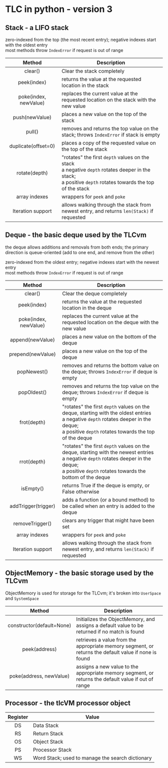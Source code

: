 # TLC in python - version 3 #
## Stack - a LIFO stack ##

zero-indexed from the top (the most recent entry); negative indexes start with the oldest entry
<br />most methods throw `IndexError` if request is out of range

|Method|Description|
|:-:|-|
|clear()|Clear the stack completely|
|peek(index)| returns the value at the requested location in the stack|
|poke(index, newValue)|replaces the current value at the requested location on the stack with the new value|
|push(newValue)|places a new value on the top of the stack|
|pull()|removes and returns the top value on the stack; throws `IndexError` if stack is empty|
|duplicate(offset=0)|places a copy of the requested value on the top of the stack|
|rotate(depth)|"rotates" the first `depth` values on the stack<br />a negative `depth` rotates deeper in the stack;<br/>a positive `depth` rotates towards the top of the stack|
|array indexes|wrappers for `peek` and `poke`|
|Iteration support|allows walking through the stack from newest entry, and returns `len(Stack)` if requested|

## Deque - the basic deque used by the TLCvm ##

the deque allows additions and removals from both ends; the primary direction is queue-oriented (add to one end, and remove from the other)

zero-indexed from the oldest entry; negative indexes start with the newest entry
<br />most methods throw `IndexError` if request is out of range

|Method|Description|
|:-:|-|
|clear()|Clear the deque completely|
|peek(index)| returns the value at the requested location in the deque|
|poke(index, newValue)|replaces the current value at the requested location on the deque with the new value|
|append(newValue)|places a new value on the bottom of the deque|
|prepend(newValue)|places a new value on the top of the deque|
|popNewest()|removes and returns the bottom value on the deque; throws `IndexError` if deque is empty|
|popOldest()|removes and returns the top value on the deque; throws `IndexError` if deque is empty|
|frot(depth)|"rotates" the first `depth` values on the deque, starting with the oldest entries<br />a negative `depth` rotates deeper in the deque;<br/>a positive `depth` rotates towards the top of the deque|
|rrot(depth)|"rotates" the first `depth` values on the deque, starting with the newest entries<br />a negative `depth` rotates deeper in the deque;<br/>a positive `depth` rotates towards the bottom of the deque|
|isEmpty()|returns True if the deque is empty, or False otherwise|
|addTrigger(trigger)|adds a function (or a bound method) to be called when an entry is added to the deque|
|removeTrigger()|clears any trigger that might have been set|
|array indexes|wrappers for `peek` and `poke`|
|Iteration support|allows walking through the stack from newest entry, and returns `len(Stack)` if requested|

## ObjectMemory - the basic storage used by the TLCvm ##

ObjectMemory is used for storage for the TLCvm; it's broken into `UserSpace` and `SystemSpace`

|Method|Description|
|:-:|-|
|constructor(default=None)|Initializes the ObjectMemory, and assigns a default value to be returned if no match is found|
|peek(address)|retrieves a value from the appropriate memory segment, or returns the default value if none is found|
|poke(address, newValue)|assigns a new value to the appropriate memory segment, or returns the default value if out of range|


## Processor - the tlcVM processor object ##
|Register|Value|
|:-:|-|
|DS|Data Stack|
|RS|Return Stack|
|OS|Object Stack|
|PS|Processor Stack|
|WS|Word Stack; used to manage the search dictionary|
